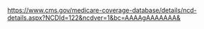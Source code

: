 https://www.cms.gov/medicare-coverage-database/details/ncd-details.aspx?NCDId=122&ncdver=1&bc=AAAAgAAAAAAA&
